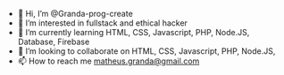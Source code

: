 - 👋 Hi, I’m @Granda-prog-create
- 👀 I’m interested in fullstack and ethical hacker
- 🌱 I’m currently learning HTML, CSS, Javascript, PHP, Node.JS, Database, Firebase
- 💞️ I’m looking to collaborate on HTML, CSS, Javascript, PHP, Node.JS,
- 📫 How to reach me matheus.granda@gmail.com

<!---
Granda-prog-create/Granda-prog-create is a ✨ special ✨ repository because its `README.md` (this file) appears on your GitHub profile.
You can click the Preview link to take a look at your changes.
--->
